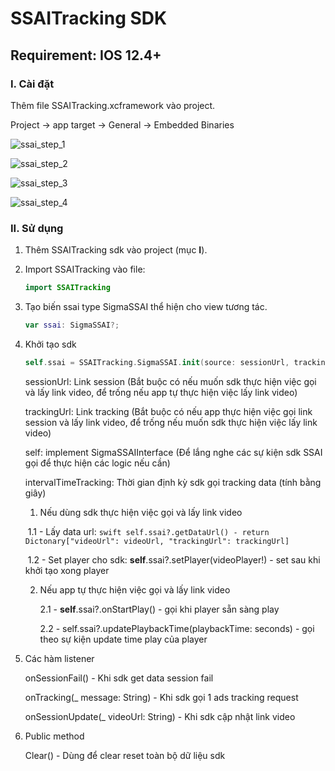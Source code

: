 # SSAITracking SDK

## Requirement: IOS 12.4+

### I. Cài đặt

Thêm file SSAITracking.xcframework vào project.

Project -> app target -> General -> Embedded Binaries

![ssai_step_1](https://i.ibb.co/nR7v7H6/ssai-step-1.png)



![ssai_step_2](https://i.ibb.co/Hq13d4c/ssai-step-2.jpg)



![ssai_step_3](https://i.ibb.co/0QsP5r0/Screen-Shot-2023-01-17-at-13-40-40.png)



![ssai_step_4](https://i.ibb.co/Z6PW1zL/ssai-step-4.jpg)



### II. Sử dụng

1. Thêm SSAITracking sdk vào project (mục **I**).

2. Import SSAITracking vào file: 

   ```swift
   import SSAITracking
   ```

3. Tạo biến ssai type SigmaSSAI thể hiện cho view tương tác.

   ```swift
   var ssai: SigmaSSAI?;
   ```

   

4. Khởi tạo sdk

   ```swift
   self.ssai = SSAITracking.SigmaSSAI.init(source: sessionUrl, trackingUrl, self, intervalTimeTracking)
   ```

   sessionUrl: Link session (Bắt buộc có nếu muốn sdk thực hiện việc gọi và lấy link video, để trống nếu app tự thực hiện việc lấy link video)

   trackingUrl: Link tracking (Bắt buộc có nếu app thực hiện việc gọi link session và lấy link video, để trống nếu muốn  sdk thực hiện việc lấy link video)

   self: implement SigmaSSAIInterface (Để lắng nghe các sự kiện sdk SSAI gọi để thực hiện các logic nếu cần)

   intervalTimeTracking: Thời gian định kỳ sdk gọi tracking data (tính bằng giây)

   1. Nếu dùng sdk thực hiện việc gọi và lấy link video

   ​       1.1 - Lấy data url:  ```swift self.ssai?.getDataUrl() - return Dictonary["videoUrl": videoUrl, "trackingUrl": trackingUrl] ```

   ​       1.2 - Set player cho sdk:  **self**.ssai?.setPlayer(videoPlayer!) - set sau khi khởi tạo xong player

   2. Nếu app tự thực hiện việc gọi và lấy link video

      2.1 - **self**.ssai?.onStartPlay() - gọi khi player sẵn sàng play

      2.2 - self.ssai?.updatePlaybackTime(playbackTime: seconds) - gọi theo sự kiện update time play của player

5. Các hàm listener

     onSessionFail() - Khi sdk get data session fail

     onTracking(_ message: String) - Khi sdk gọi 1 ads tracking request

     onSessionUpdate(_ videoUrl: String) - Khi sdk cập nhật link video

6. Public method

   Clear() - Dùng để clear reset toàn bộ dữ liệu sdk

   

